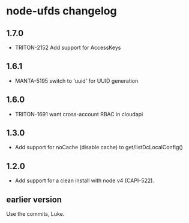 # node-ufds changelog

## 1.7.0

- TRITON-2152 Add support for AccessKeys

## 1.6.1

- MANTA-5195 switch to 'uuid' for UUID generation

## 1.6.0

- TRITON-1691 want cross-account RBAC in cloudapi

## 1.3.0

- Add support for noCache (disable cache) to get/listDcLocalConfig()

## 1.2.0

- Add support for a clean install with node v4 (CAPI-522).

## earlier version

Use the commits, Luke.
